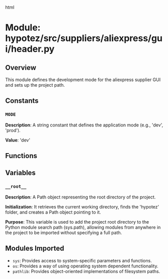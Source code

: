 html
<h1>Module: hypotez/src/suppliers/aliexpress/gui/header.py</h1>

<h2>Overview</h2>
<p>This module defines the development mode for the aliexpress supplier GUI and sets up the project path.</p>

<h2>Constants</h2>

<h3><code>MODE</code></h3>

<p><strong>Description</strong>:  A string constant that defines the application mode (e.g., 'dev', 'prod').</p>

<p><strong>Value</strong>: 'dev'</p>


<h2>Functions</h2>

<!-- No functions defined in the provided code -->

<h2>Variables</h2>

<h3><code>__root__</code></h3>

<p><strong>Description</strong>:  A Path object representing the root directory of the project.</p>
<p><strong>Initialization</strong>: It retrieves the current working directory, finds the 'hypotez' folder, and creates a Path object pointing to it.</p>
<p><strong>Purpose</strong>:  This variable is used to add the project root directory to the Python module search path (sys.path), allowing modules from anywhere in the project to be imported without specifying a full path.</p>


<h2>Modules Imported</h2>

<ul>
  <li><code>sys</code>:  Provides access to system-specific parameters and functions.</li>
  <li><code>os</code>:  Provides a way of using operating system dependent functionality.</li>
  <li><code>pathlib</code>:  Provides object-oriented implementations of filesystem paths.</li>
</ul>